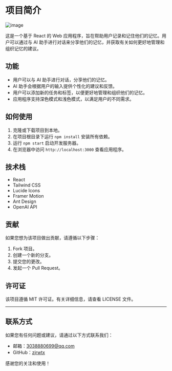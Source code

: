 # 项目简介
![image](https://github.com/user-attachments/assets/89a611cb-e73d-40af-a817-ef7391172f74)


这是一个基于 React 的 Web 应用程序，旨在帮助用户记录和记住他们的记忆。用户可以通过与 AI 助手进行对话来分享他们的记忆，并获取有关如何更好地管理和组织记忆的建议。

## 功能

- 用户可以与 AI 助手进行对话，分享他们的记忆。
- AI 助手会根据用户的输入提供个性化的建议和反馈。
- 用户可以添加新的任务和标签，以便更好地管理和组织他们的记忆。
- 应用程序支持深色模式和浅色模式，以满足用户的不同需求。

## 如何使用

1. 克隆或下载项目到本地。
2. 在项目根目录下运行 `npm install` 安装所有依赖。
3. 运行 `npm start` 启动开发服务器。
4. 在浏览器中访问 `http://localhost:3000` 查看应用程序。

## 技术栈

- React
- Tailwind CSS
- Lucide Icons
- Framer Motion
- Ant Design
- OpenAI API

## 贡献

如果您想为该项目做出贡献，请遵循以下步骤：

1. Fork 项目。
2. 创建一个新的分支。
3. 提交您的更改。
4. 发起一个 Pull Request。

## 许可证

该项目遵循 MIT 许可证。有关详细信息，请查看 LICENSE 文件。

---

## 联系方式

如果您有任何问题或建议，请通过以下方式联系我们：

- 邮箱：[3038880699@qq.com](mailto:3038880699@qq.com)
- GitHub：[zjrwtx](https://github.com/zjrwtx)

感谢您的关注和使用！


